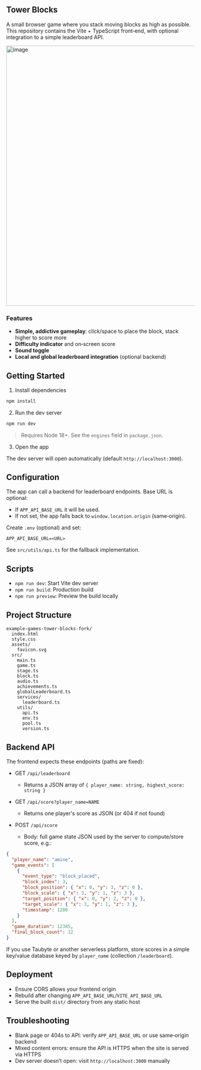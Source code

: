 ## Tower Blocks  

A small browser game where you stack moving blocks as high as possible. This repository contains the Vite + TypeScript front‑end, with optional integration to a simple leaderboard API.



<img width="1133" height="693" alt="image" src="https://github.com/user-attachments/assets/da5803f5-f4fb-4dd6-b4e3-2541f48ea576" />


### Features

- **Simple, addictive gameplay**: click/space to place the block, stack higher to score more
- **Difficulty indicator** and on‑screen score
- **Sound toggle**
- **Local and global leaderboard integration** (optional backend)

## Getting Started

1. Install dependencies

```bash
npm install
```

2. Run the dev server

```bash
npm run dev
```

> Requires Node 18+. See the `engines` field in `package.json`.

3. Open the app

The dev server will open automatically (default `http://localhost:3000`).

## Configuration

The app can call a backend for leaderboard endpoints. Base URL is optional:

- If `APP_API_BASE_URL` it will be used.
- If not set, the app falls back to `window.location.origin` (same‑origin).

Create `.env` (optional) and set:

```env
APP_API_BASE_URL=<URL>
```

See `src/utils/api.ts` for the fallback implementation.

## Scripts

- `npm run dev`: Start Vite dev server
- `npm run build`: Production build
- `npm run preview`: Preview the build locally

## Project Structure

```
example-games-tower-blocks-fork/
  index.html
  style.css
  assets/
    favicon.svg
  src/
    main.ts
    game.ts
    stage.ts
    block.ts
    audio.ts
    achievements.ts
    globalLeaderboard.ts
    services/
      leaderboard.ts
    utils/
      api.ts
      env.ts
      pool.ts
      version.ts
```

## Backend API

The frontend expects these endpoints (paths are fixed):

- GET `/api/leaderboard`

  - Returns a JSON array of `{ player_name: string, highest_score: string }`

- GET `/api/score?player_name=NAME`

  - Returns one player's score as JSON (or 404 if not found)

- POST `/api/score`
  - Body: full game state JSON used by the server to compute/store score, e.g.:

```json
{
  "player_name": "amine",
  "game_events": [
    {
      "event_type": "block_placed",
      "block_index": 3,
      "block_position": { "x": 0, "y": 3, "z": 0 },
      "block_scale": { "x": 3, "y": 1, "z": 3 },
      "target_position": { "x": 0, "y": 2, "z": 0 },
      "target_scale": { "x": 3, "y": 1, "z": 3 },
      "timestamp": 1200
    }
  ],
  "game_duration": 12345,
  "final_block_count": 12
}
```

If you use Taubyte or another serverless platform, store scores in a simple key/value database keyed by `player_name` (collection `/leaderboard`).

## Deployment

- Ensure CORS allows your frontend origin
- Rebuild after changing `APP_API_BASE_URL`/`VITE_API_BASE_URL`
- Serve the built `dist/` directory from any static host

## Troubleshooting

- Blank page or 404s to API: verify `APP_API_BASE_URL` or use same‑origin backend
- Mixed content errors: ensure the API is HTTPS when the site is served via HTTPS
- Dev server doesn’t open: visit `http://localhost:3000` manually
